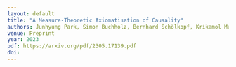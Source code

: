 ```yaml
---
layout: default
title: "A Measure-Theoretic Axiomatisation of Causality"
authors: Junhyung Park, Simon Buchholz, Bernhard Schölkopf, Krikamol Muandet
venue: Preprint
year: 2023
pdf: https://arxiv.org/pdf/2305.17139.pdf
doi: 
---
```

